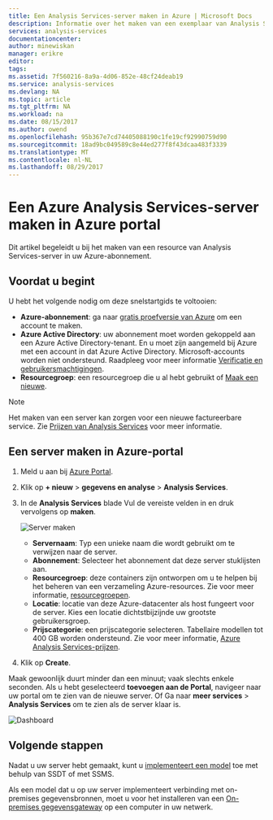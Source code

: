 ```yaml
---
title: Een Analysis Services-server maken in Azure | Microsoft Docs
description: Informatie over het maken van een exemplaar van Analysis Services-server in Azure.
services: analysis-services
documentationcenter: 
author: minewiskan
manager: erikre
editor: 
tags: 
ms.assetid: 7f560216-8a9a-4d06-852e-48cf24deab19
ms.service: analysis-services
ms.devlang: NA
ms.topic: article
ms.tgt_pltfrm: NA
ms.workload: na
ms.date: 08/15/2017
ms.author: owend
ms.openlocfilehash: 95b367e7cd74405088190c1fe19cf92990759d90
ms.sourcegitcommit: 18ad9bc049589c8e44ed277f8f43dcaa483f3339
ms.translationtype: MT
ms.contentlocale: nl-NL
ms.lasthandoff: 08/29/2017
---
```

# <a name="create-an-azure-analysis-services-server-in-azure-portal"></a>Een Azure Analysis Services-server maken in Azure portal
Dit artikel begeleidt u bij het maken van een resource van Analysis Services-server in uw Azure-abonnement.

## <a name="before-you-begin"></a>Voordat u begint
U hebt het volgende nodig om deze snelstartgids te voltooien:

* **Azure-abonnement**: ga naar [gratis proefversie van Azure](https://azure.microsoft.com/offers/ms-azr-0044p/) om een account te maken.
* **Azure Active Directory**: uw abonnement moet worden gekoppeld aan een Azure Active Directory-tenant. En u moet zijn aangemeld bij Azure met een account in dat Azure Active Directory. Microsoft-accounts worden niet ondersteund. Raadpleeg voor meer informatie [Verificatie en gebruikersmachtigingen](analysis-services-manage-users.md).
* **Resourcegroep**: een resourcegroep die u al hebt gebruikt of [Maak een nieuwe](../azure-resource-manager/resource-group-overview.md).

> [!NOTE]
> Het maken van een server kan zorgen voor een nieuwe factureerbare service. Zie [Prijzen van Analysis Services](https://azure.microsoft.com/pricing/details/analysis-services/) voor meer informatie.
> 
> 

## <a name="to-create-a-server-in-azure-portal"></a>Een server maken in Azure-portal
1. Meld u aan bij [Azure Portal](https://portal.azure.com).  
2. Klik op **+ nieuw** > **gegevens en analyse** > **Analysis Services**.
3. In de **Analysis Services** blade Vul de vereiste velden in en druk vervolgens op **maken**.
   
    ![Server maken](./media/analysis-services-create-server/aas-create-server-blade.png)
   
   * **Servernaam**: Typ een unieke naam die wordt gebruikt om te verwijzen naar de server.
   * **Abonnement**: Selecteer het abonnement dat deze server stuklijsten aan.
   * **Resourcegroep**: deze containers zijn ontworpen om u te helpen bij het beheren van een verzameling Azure-resources. Zie voor meer informatie, [resourcegroepen](../azure-resource-manager/resource-group-overview.md).
   * **Locatie**: locatie van deze Azure-datacenter als host fungeert voor de server. Kies een locatie dichtstbijzijnde uw grootste gebruikersgroep.
   * **Prijscategorie**: een prijscategorie selecteren. Tabellaire modellen tot 400 GB worden ondersteund. Zie voor meer informatie, [Azure Analysis Services-prijzen](https://azure.microsoft.com/pricing/details/analysis-services/).
4. Klik op **Create**.

Maak gewoonlijk duurt minder dan een minuut; vaak slechts enkele seconden. Als u hebt geselecteerd **toevoegen aan de Portal**, navigeer naar uw portal om te zien van de nieuwe server. Of Ga naar **meer services** > **Analysis Services** om te zien als de server klaar is.

 ![Dashboard](./media/analysis-services-create-server/aas-create-server-dashboard.png)


## <a name="next-steps"></a>Volgende stappen
Nadat u uw server hebt gemaakt, kunt u [implementeert een model](analysis-services-deploy.md) toe met behulp van SSDT of met SSMS.

Als een model dat u op uw server implementeert verbinding met on-premises gegevensbronnen, moet u voor het installeren van een [On-premises gegevensgateway](analysis-services-gateway.md) op een computer in uw netwerk.

